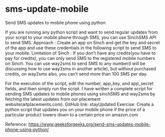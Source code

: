 # sms-update-mobile
Send SMS updates to mobile phone using python

If you are running any python script and want to send regular updates from your script to your mobile phone through SMS, you can use SinchSMS API to send SMS.
Approach : 
Create an app on Sinch and get the key and secret of the app and use these credentials in the following script to send SMS to your mobile.
Limitation of Sinch : 
If you don’t have any credits(you have to pay for credits), you can only send SMS to the registered mobile numbers on Sinch. 
You can use way2sms to send SMS to any number(I will be discussing how to use way2sms in another article), but without purchased credits, on way2sms also, you can’t send more than 100 SMS per day.

For the execution of the script, edit the number, app_key, and app_secret fields, and then simply run the script.
I have written a complete script for sending SMS updates to mobile phones using sinchSMS and way2sms by fetching the latest updates from our placement website(aitplacements.com). GitHub link: stayUpdated
Exercise: Create a python script that updates you on your mobile phone if the price of a particular product lowers down to a certain price on amazon.com

Reference: https://www.geeksforgeeks.org/send-sms-updates-mobile-phone-using-python/
